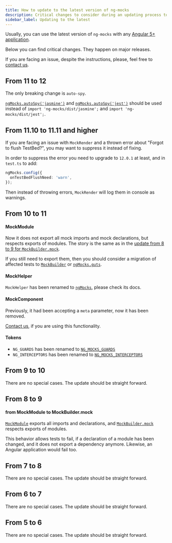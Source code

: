 ```yaml
---
title: How to update to the latest version of ng-mocks
description: Critical changes to consider during an updating process to the latest version of ng-mocks
sidebar_label: Updating to the latest
---
```


Usually, you can use the latest version of `ng-mocks` with any [Angular 5+ application](./index.md).

Below you can find critical changes. They happen on major releases.

If you are facing an issue, despite the instructions, please, feel free to [contact us](./need-help.md).

## From 11 to 12

The only breaking change is `auto-spy`.

[`ngMocks.autoSpy('jasmine')`](./extra/auto-spy.md) and [`ngMocks.autoSpy('jest')`](./extra/auto-spy.md)
should be used instead of `import 'ng-mocks/dist/jasmine';` and `import 'ng-mocks/dist/jest';`. 

## From 11.10 to 11.11 and higher

If you are facing an issue with `MockRender` and a thrown error about "Forgot to flush TestBed?",
you may want to suppress it instead of fixing.

In order to suppress the error you need to upgrade to `12.0.1` at least, and in `test.ts` to add:

```ts
ngMocks.config({
  onTestBedFlushNeed: 'warn',
});
```

Then instead of throwing errors, `MockRender` will log them in console as warnings.

## From 10 to 11

#### MockModule

Now it does not export all mock imports and mock declarations,
but respects exports of modules.
The story is the same as in the [update from 8 to 9 for `MockBuilder.mock`](#from-mockmodule-to-mockbuildermock).

If you still need to export them,
then you should consider a migration of affected tests to [`MockBuilder`](./api/MockBuilder.md) or [`ngMocks.guts`](./api/ngMocks/guts.md).

#### MockHelper

`MockHelper` has been renamed to [`ngMocks`](./api/ngMocks.md), please check its docs.

#### MockComponent

Previously, it had been accepting a `meta` parameter, now it has been removed.

[Contact us](./need-help.md), if you are using this functionality.

#### Tokens

- `NG_GUARDS` has been renamed to [`NG_MOCKS_GUARDS`](./api/MockBuilder.md#ng_mocks_guards-token)
- `NG_INTERCEPTORS` has been renamed to [`NG_MOCKS_INTERCEPTORS`](./api/MockBuilder.md#ng_mocks_interceptors-token)

## From 9 to 10

There are no special cases.
The update should be straight forward.

## From 8 to 9

#### from MockModule to MockBuilder.mock

[`MockModule`](./api/MockModule.md) exports all imports and declarations,
and [`MockBuilder.mock`](./api/MockBuilder.md#mock) respects exports of modules.

This behavior allows tests to fail, if a declaration of a module has been changed,
and it does not export a dependency anymore. Likewise, an Angular application would fail too.

## From 7 to 8

There are no special cases.
The update should be straight forward.

## From 6 to 7

There are no special cases.
The update should be straight forward.

## From 5 to 6

There are no special cases.
The update should be straight forward.
